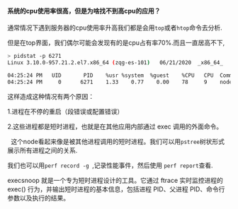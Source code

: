 #### 系统的cpu使用率很高，但是为啥找不到高cpu的应用？

通常情况下遇到服务器的cpu使用率升高我们都是会用`top`或者`htop`命令去分析.

但是在top界面，我们偶尔可能会发现有的是cpu占有率70%.而且一直居高不下,
```bash
> pidstat -p 6271
Linux 3.10.0-957.21.2.el7.x86_64 (zqg-es-101) 	06/21/2020 	_x86_64_	(16 CPU)

04:25:24 PM   UID       PID    %usr %system  %guest    %CPU   CPU  Command
04:25:24 PM     0      6271    1.33    0.77    0.00    78     9    node
```

这样造成这种情况有两个原因：

1.进程在不停的重启（段错误或配置错误）

2.这些进程都是短时进程，也就是在其他应用内部通过 exec 调用的外面命令。

 
这个node看起来像是被其他进程调用的短时进程。我们可以用`pstree`树状形式展示所有进程之间的关系.

我们也可以用`perf record -g `,记录性能事件，然后使用 `perf report`查看.

execsnoop 就是一个专为短时进程设计的工具。它通过 ftrace 实时监控进程的 exec() 行为，并输出短时进程的基本信息，包括进程 PID、父进程 PID、命令行参数以及执行的结果。

